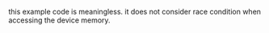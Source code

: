 this example code is meaningless. it does not consider race condition when
accessing the device memory.